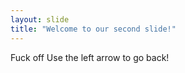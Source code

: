 ```yaml
---
layout: slide
title: "Welcome to our second slide!"
---
```

Fuck off
Use the left arrow to go back!
